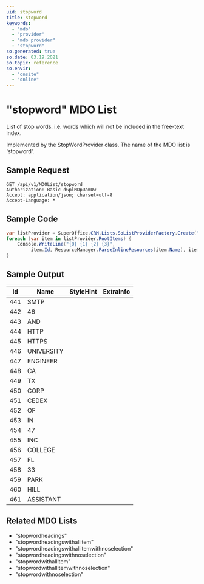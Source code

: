 ```yaml
---
uid: stopword
title: stopword
keywords:
  - "mdo"
  - "provider"
  - "mdo provider"
  - "stopword"
so.generated: true
so.date: 03.19.2021
so.topic: reference
so.envir:
  - "onsite"
  - "online"
---
```


# "stopword" MDO List
List of stop words. i.e. words which will not be included in the free-text index.



Implemented by the <see cref="T:SuperOffice.CRM.Lists.StopWordProvider">StopWordProvider</see> class.
The name of the MDO list is 'stopword'.




## Sample Request

```http!
GET /api/v1/MDOList/stopword
Authorization: Basic dGplMDpUamUw
Accept: application/json; charset=utf-8
Accept-Language: *

```

## Sample Code
```cs
var listProvider = SuperOffice.CRM.Lists.SoListProviderFactory.Create("stopword", forceFlatList: true);
foreach (var item in listProvider.RootItems) {
    Console.WriteLine("{0} {1} {2} {3}", 
         item.Id, ResourceManager.ParseInlineResources(item.Name), item.StyleHint, item.ExtraInfo);
}
```

## Sample Output

|Id   | Name  |StyleHint|ExtraInfo |
| --- | ----- | ------- | -------- |
|441|SMTP|||
|442|46|||
|443|AND|||
|444|HTTP|||
|445|HTTPS|||
|446|UNIVERSITY|||
|447|ENGINEER|||
|448|CA|||
|449|TX|||
|450|CORP|||
|451|CEDEX|||
|452|OF|||
|453|IN|||
|454|47|||
|455|INC|||
|456|COLLEGE|||
|457|FL|||
|458|33|||
|459|PARK|||
|460|HILL|||
|461|ASSISTANT|||


## Related MDO Lists

* "stopwordheadings"
* "stopwordheadingswithallitem"
* "stopwordheadingswithallitemwithnoselection"
* "stopwordheadingswithnoselection"
* "stopwordwithallitem"
* "stopwordwithallitemwithnoselection"
* "stopwordwithnoselection"
